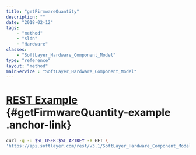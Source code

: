 ```yaml
---
title: "getFirmwareQuantity"
description: ""
date: "2018-02-12"
tags:
    - "method"
    - "sldn"
    - "Hardware"
classes:
    - "SoftLayer_Hardware_Component_Model"
type: "reference"
layout: "method"
mainService : "SoftLayer_Hardware_Component_Model"
---
```


# [REST Example](#getFirmwareQuantity-example) <a href="/article/rest/"><i class="fas fa-question"></i></a> {#getFirmwareQuantity-example .anchor-link} 
```bash
curl -g -u $SL_USER:$SL_APIKEY -X GET \
'https://api.softlayer.com/rest/v3.1/SoftLayer_Hardware_Component_Model/{SoftLayer_Hardware_Component_ModelID}/getFirmwareQuantity'
```
